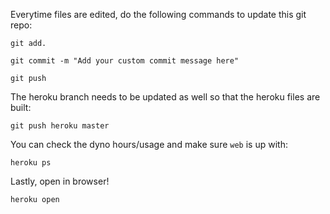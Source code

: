 Everytime files are edited, do the following commands to update this git repo:
```
git add.
```
```
git commit -m "Add your custom commit message here"
```
```
git push
```

The heroku branch needs to be updated as well so that the heroku files are built:
```
git push heroku master
```
You can check the dyno hours/usage and make sure `web` is up with:
```
heroku ps
```

Lastly, open in browser!
```
heroku open
```
